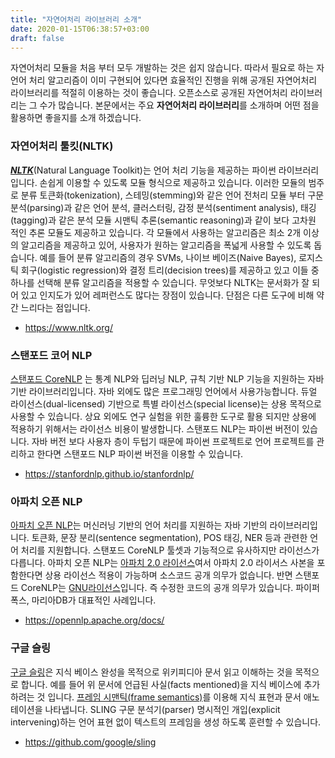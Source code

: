 ```yaml
---
title: "자연어처리 라이브러리 소개"
date: 2020-01-15T06:38:57+03:00
draft: false
---
```


자연어처리 모듈을 처음 부터 모두 개발하는 것은 쉽지 않습니다. 따라서 필요로 하는 자언어 처리 알고리즘이 이미 구현되어 있다면 효율적인 진행을 위해 공개된 자연어처리 라이브러리를 적절히 이용하는 것이 좋습니다. 오픈소스로 공개된 자연어처리 라이브러리는 그 수가 많습니다. 본문에서는 주요 **자연어처리 라이브러리**를 소개하며 어떤 점을 활용하면 좋을지를 소개 하겠습니다.

### 자연어처리 툴킷(NLTK)

***[NLTK](https://www.nltk.org/#)***(Natural Language Toolkit)는 언어 처리 기능을 제공하는 파이썬 라이브러리입니다. 손쉽게 이용할 수 있도록 모듈 형식으로 제공하고 있습니다. 이러한 모듈의 범주로 분류 토큰화(tokenization), 스테밍(stemming)와 같은 언어 전처리 모듈 부터 구문분석(parsing)과 같은 언어 분석, 클러스터링, 감정 분석(sentiment analysis), 태깅(tagging)과 같은 분석 모듈 시맨틱 추론(semantic reasoning)과 같이 보다 고차원 적인 추론 모듈도 제공하고 있습니다. 각 모듈에서 사용하는 알고리즘은 최소 2개 이상의 알고리즘을 제공하고 있어, 사용자가 원하는 알고리즘을 폭넓게 사용할 수 있도록 돕습니다. 예를 들어 분류 알고리즘의 경우 SVMs, 나이브 베이즈(Naive Bayes), 로지스틱 회구(logistic regression)와 결정 트리(decision trees)를 제공하고 있고 이들 중 하나를 선택해 분류 알고리즘을 적용할 수 있습니다. 무엇보다 NLTK는 문서화가 잘 되어 있고 인지도가 있어 레퍼런스도 많다는 장점이 있습니다. 단점은 다른 도구에 비해 약간 느리다는 점입니다.

- https://www.nltk.org/

### 스탠포드 코어 NLP

[스탠포드 CoreNLP](https://stanfordnlp.github.io/CoreNLP/) 는 통계 NLP와 딥러닝 NLP, 규칙 기반 NLP 기능을 지원하는 자바 기반 라이브러리입니다. 자바 외에도 많은 프로그래밍 언어에서 사용가능합니다. 듀얼 라이선스(dual-licensed) 기반으로 특별 라이선스(special license)는 상용 목적으로 사용할 수 있습니다. 상요 외에도 연구 실험을 위한 훌륭한 도구로 활용 되지만 상용에 적용하기 위해서는 라이선스 비용이 발생합니다. 스탠포드 NLP는 파이썬 버전이 있습니다. 자바 버전 보다 사용자 층이 두텁기 때문에 파이썬 프로젝트로 언어 프로젝트를 관리하고 한다면 스탠포드 NLP 파이썬 버전을 이용할 수 있습니다.

- https://stanfordnlp.github.io/stanfordnlp/

### 아파치 오픈 NLP

[아파치 오픈 NLP](https://opennlp.apache.org/)는 머신러닝 기반의 언어 처리를 지원하는 자바 기반의 라이브러리입니다. 토큰화, 문장 분리(sentence segmentation), POS 태깅, NER 등과 관련한 언어 처리를 지원합니다. 스탠포드 CoreNLP 툴셋과 기능적으로 유사하지만 라이선스가 다릅니다. 아파치 오픈 NLP는 [아파치 2.0 라이선스](http://www.apache.org/licenses/LICENSE-2.0)여서 아파치 2.0 라이서스 사본을 포함한다면 상용 라이선스 적용이 가능하며 소스코드 공개 의무가 없습니다. 반면 스탠포드 CoreNLP는 [GNU라이선스](http://www.gnu.org/licenses/gpl-3.0.html)입니다. 즉 수정한 코드의 공개 의무가 있습니다. 파이퍼폭스, 마리아DB가 대표적인 사례입니다.

- https://opennlp.apache.org/docs/

### 구글 슬링

[구글 슬링](https://github.com/google/sling)은 지식 베이스 완성을 목적으로 위키피디아 문서 읽고 이해하는 것을 목적으로 합니다. 예를 들어 위 문서에 언급된 사실(facts mentioned)을 지식 베이스에 추가 하려는 것 입니다. [프레임 시맨틱(frame semantics)](https://github.com/google/sling/blob/master/doc/guide/frames.md)를 이용해 지식 표현과 문서 애노테이션을 나타냅니다. SLING 구문 분석기(parser) 명시적인 개입(explicit intervening)하는 언어 표현 없이 텍스트의 프레임을 생성 하도록 훈련할 수 있습니다.

- https://github.com/google/sling